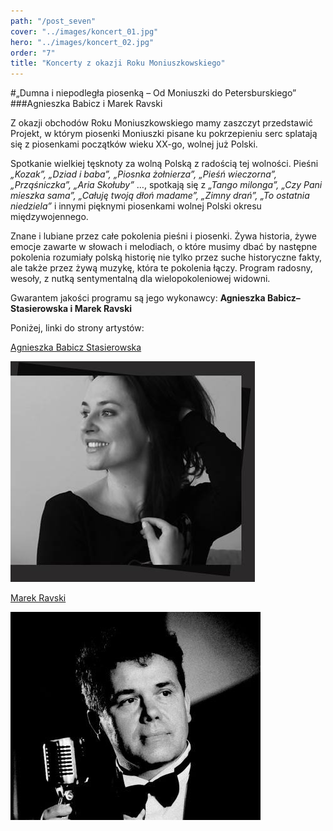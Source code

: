 ```yaml
---
path: "/post_seven"
cover: "../images/koncert_01.jpg"
hero: "../images/koncert_02.jpg"
order: "7"
title: "Koncerty z okazji Roku Moniuszkowskiego"
---
```


#„Dumna i niepodległa piosenką – Od Moniuszki do Petersburskiego”
###Agnieszka Babicz i Marek Ravski

Z okazji obchodów Roku Moniuszkowskiego mamy zaszczyt przedstawić Projekt, w którym piosenki Moniuszki pisane ku pokrzepieniu serc  splatają się z piosenkami początków wieku XX-go, wolnej już Polski. 

Spotkanie wielkiej tęsknoty za wolną Polską z radością tej wolności.
Pieśni *„Kozak”, „Dziad i baba”, „Piosnka żołnierza”, „Pieśń wieczorna”, „Prząśniczka”, „Aria Skołuby”* …, spotkają się z *„Tango milonga”, „Czy Pani mieszka sama”, „Całuję twoją dłoń madame”, „Zimny drań”, „To ostatnia niedziela”* i innymi pięknymi piosenkami wolnej Polski okresu międzywojennego.

Znane i lubiane przez całe pokolenia pieśni i piosenki. Żywa historia, żywe emocje zawarte w słowach i melodiach, o które musimy dbać by następne pokolenia rozumiały polską historię nie tylko przez suche historyczne fakty, ale także przez żywą muzykę, która te pokolenia łączy. 
Program radosny, wesoły,  z nutką sentymentalną  dla wielopokoleniowej widowni.

Gwarantem jakości programu są jego wykonawcy:
**Agnieszka Babicz–Stasierowska i Marek Ravski**

Poniżej, linki do strony artystów:



[Agnieszka Babicz Stasierowska](http://www.babicz.com.pl)

![Agnieszka Babicz Stasierowska](koncerty_01.jpg "Logo Title Text 1")


[Marek Ravski](https://marekravski.wixsite.com/ravskirecital/marek-ravski-biografia)

![Marek Ravski](koncerty_02.jpg "Logo Title Text 1")
